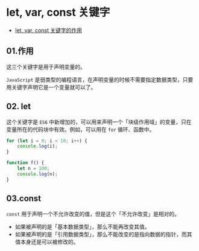 # let, var, const 关键字

- [let, var, const 关键字的作用](#03.count)

## 01.作用
这三个关键字是用于声明变量的。

`JavaScript` 是弱类型的编程语言，在声明变量的时候不需要指定数据类型，只要用关键字声明它是一个变量就可以了。

## 02. let
这个关键字是 `ES6` 中新增加的，可以用来声明一个「块级作用域」的变量，只在变量所在的代码块中有效。例如，可以用在 `for` 循环、函数中。

```js
for (let i = 0; i < 10; i++) {
    console.log(i);
}
```

```js
function f() {
	let n = 100;
	console.log(n);
}
```

## 03.const
`const` 用于声明一个不允许改变的值，但是这个「不允许改变」是相对的。
- 如果被声明的是「基本数据类型」，那么不能再改变其值。
- 如果被声明的是「引用数据类型」，那么不能改变的是指向数据的指针，而其值本身还是可以被修改的。

